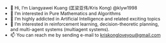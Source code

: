 - 👋 Hi, I’m Liangyawei Kuang (匡梁亚伟/Kris Kong) @klyw1998
- 👀 I’m interested in Pure Mathematics and Algorithms
- 🌱 I’m highly addicted in Artificial Intelligence and related exciting topics
- 💞️ I’m interested in reinforcement learning, decision-theoretic planning, and multi-agent systems (multiagent systems).
- 📫 You can reach me by sending e-mail to kriskongloveyou@gmail.com

<!---
klyw1998/klyw1998 is a ✨ special ✨ repository because its `README.md` (this file) appears on your GitHub profile.
You can click the Preview link to take a look at your changes.
--->
